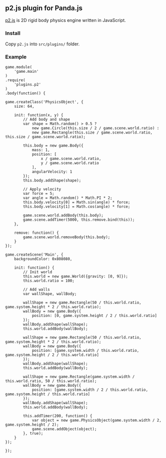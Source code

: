 ## p2.js plugin for Panda.js

[p2.js](https://github.com/schteppe/p2.js) is 2D rigid body physics engine written in JavaScript.

### Install

Copy `p2.js` into `src/plugins/` folder.

### Example

    game.module(
        'game.main'
    )
    .require(
        'plugins.p2'
    )
    .body(function() {

    game.createClass('PhysicsObject', {
        size: 64,

        init: function(x, y) {
            // Add body and shape
            var shape = Math.random() > 0.5 ?
                new game.Circle(this.size / 2 / game.scene.world.ratio) :
                new game.Rectangle(this.size / game.scene.world.ratio, this.size / game.scene.world.ratio);

            this.body = new game.Body({
                mass: 1,
                position: [
                    x / game.scene.world.ratio,
                    y / game.scene.world.ratio
                ],
                angularVelocity: 1
            });
            this.body.addShape(shape);

            // Apply velocity
            var force = 5;
            var angle = Math.random() * Math.PI * 2;
            this.body.velocity[0] = Math.sin(angle) * force;
            this.body.velocity[1] = Math.cos(angle) * force;

            game.scene.world.addBody(this.body);
            game.scene.addTimer(5000, this.remove.bind(this));
        },

        remove: function() {
            game.scene.world.removeBody(this.body);
        }
    });

    game.createScene('Main', {
        backgroundColor: 0x808080,

        init: function() {
            // Init world
            this.world = new game.World({gravity: [0, 9]});
            this.world.ratio = 100;

            // Add walls
            var wallShape, wallBody;

            wallShape = new game.Rectangle(50 / this.world.ratio, game.system.height * 2 / this.world.ratio);
            wallBody = new game.Body({
                position: [0, game.system.height / 2 / this.world.ratio]
            });
            wallBody.addShape(wallShape);
            this.world.addBody(wallBody);

            wallShape = new game.Rectangle(50 / this.world.ratio, game.system.height * 2 / this.world.ratio);
            wallBody = new game.Body({
                position: [game.system.width / this.world.ratio, game.system.height / 2 / this.world.ratio]
            });
            wallBody.addShape(wallShape);
            this.world.addBody(wallBody);

            wallShape = new game.Rectangle(game.system.width / this.world.ratio, 50 / this.world.ratio);
            wallBody = new game.Body({
                position: [game.system.width / 2 / this.world.ratio, game.system.height / this.world.ratio]
            });
            wallBody.addShape(wallShape);
            this.world.addBody(wallBody);

            this.addTimer(200, function() {
                var object = new game.PhysicsObject(game.system.width / 2, game.system.height / 2);
                game.scene.addObject(object);
            }, true);
        }
    });

    });

